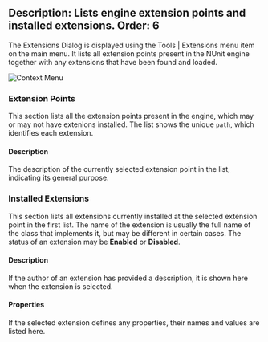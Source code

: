 Description: Lists engine extension points and installed extensions.
Order: 6
---
The Extensions Dialog is displayed using the Tools | Extensions menu item on the main
menu. It lists all extension points present in the NUnit engine together with any
extensions that have been found and loaded.

![Context Menu](/testcentric-gui/assets/img/extensionsDialog.png)

### Extension Points

This section lists all the extension points present in the engine, which may or may
not have extenions installed. The list shows the unique `path`, which identifies
each extension.

#### Description
The description of the currently selected extension point in the list, indicating
its general purpose.

### Installed Extensions

This section lists all extensions currently installed at the selected extension point
in the first list. The name of the extension is usually the full name of the class that
implements it, but may be different in certain cases. The status of an extension may be
**Enabled** or **Disabled**.

#### Description
If the author of an extension has provided a description, it is
shown here when the extension is selected.

#### Properties
If the selected extension defines any properties, their
names and values are listed here.